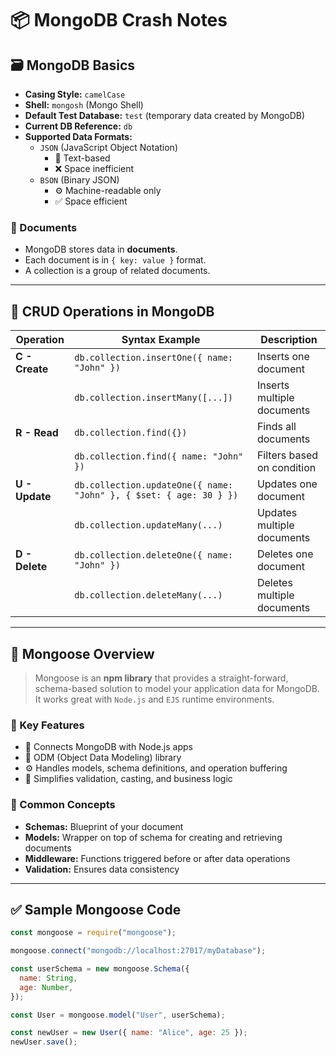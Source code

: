 
# 📦 MongoDB Crash Notes

## 🗃️ MongoDB Basics

- **Casing Style:** `camelCase`
- **Shell:** `mongosh` (Mongo Shell)
- **Default Test Database:** `test` (temporary data created by MongoDB)
- **Current DB Reference:** `db`
- **Supported Data Formats:**  
  - `JSON` (JavaScript Object Notation)  
    - 📝 Text-based  
    - ❌ Space inefficient  
  - `BSON` (Binary JSON)  
    - ⚙️ Machine-readable only  
    - ✅ Space efficient

### 📄 Documents

- MongoDB stores data in **documents**.
- Each document is in `{ key: value }` format.
- A collection is a group of related documents.

---

## 🔧 CRUD Operations in MongoDB

| Operation | Syntax Example | Description |
|----------|----------------|-------------|
| **C - Create** | `db.collection.insertOne({ name: "John" })` | Inserts one document |
|               | `db.collection.insertMany([...])` | Inserts multiple documents |
| **R - Read**   | `db.collection.find({})` | Finds all documents |
|               | `db.collection.find({ name: "John" })` | Filters based on condition |
| **U - Update** | `db.collection.updateOne({ name: "John" }, { $set: { age: 30 } })` | Updates one document |
|               | `db.collection.updateMany(...)` | Updates multiple documents |
| **D - Delete** | `db.collection.deleteOne({ name: "John" })` | Deletes one document |
|               | `db.collection.deleteMany(...)` | Deletes multiple documents |

---

## 🧩 Mongoose Overview

> Mongoose is an **npm library** that provides a straight-forward, schema-based solution to model your application data for MongoDB. It works great with `Node.js` and `EJS` runtime environments.

### 📘 Key Features

- 🔗 Connects MongoDB with Node.js apps
- 🧬 ODM (Object Data Modeling) library
- ⚙️ Handles models, schema definitions, and operation buffering
- 🧠 Simplifies validation, casting, and business logic

### 📌 Common Concepts

- **Schemas:** Blueprint of your document
- **Models:** Wrapper on top of schema for creating and retrieving documents
- **Middleware:** Functions triggered before or after data operations
- **Validation:** Ensures data consistency

---

## ✅ Sample Mongoose Code

```js
const mongoose = require("mongoose");

mongoose.connect("mongodb://localhost:27017/myDatabase");

const userSchema = new mongoose.Schema({
  name: String,
  age: Number,
});

const User = mongoose.model("User", userSchema);

const newUser = new User({ name: "Alice", age: 25 });
newUser.save();
```

